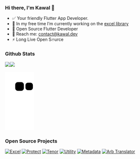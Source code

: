 ### Hi there, I'm Kawal 👋

- ✅ Your friendly Flutter App Developer.
- 🔭 In my free time I’m currently working on the [excel library](https://github.com/justkawal/excel)
- 🚄 Open Source Flutter Developer
- 💬 Reach me: contact@kawal.dev
- ⚡ Long Live Open S🔥urce
### Github Stats

<p>
<img width="50%" src="https://github-readme-stats.vercel.app/api?username=justkawal&count_private=true&show_icons=true&layout=compact&theme=default"><img width="50%" src="https://github-readme-stats.vercel.app/api/top-langs/?username=justkawal&layout=compact&theme=default" /></p>

![Snake animation](https://github.com/rafaballerini/rafaballerini/blob/output/github-contribution-grid-snake.svg)

### Open Source Projects

[![Excel](https://github-readme-stats.vercel.app/api/pin/?username=justkawal&theme=default&repo=excel)](https://github.com/justkawal)
[![Protect](https://github-readme-stats.vercel.app/api/pin/?username=justkawal&theme=default&repo=protect)](https://github.com/justkawal/protect)
[![Tenor](https://github-readme-stats.vercel.app/api/pin/?username=justkawal&theme=default&repo=tenor)](https://github.com/justkawal/tenor)
[![Utility](https://github-readme-stats.vercel.app/api/pin/?username=justkawal&theme=default&repo=utility)](https://github.com/justkawal/utility)
[![Metadata](https://github-readme-stats.vercel.app/api/pin/?username=justkawal&theme=default&repo=metadata)](https://github.com/justkawal/metadata)
[![Arb Translator](https://github-readme-stats.vercel.app/api/pin/?username=justkawal&theme=default&repo=arb_translator)](https://github.com/justkawal/arb_translator)

